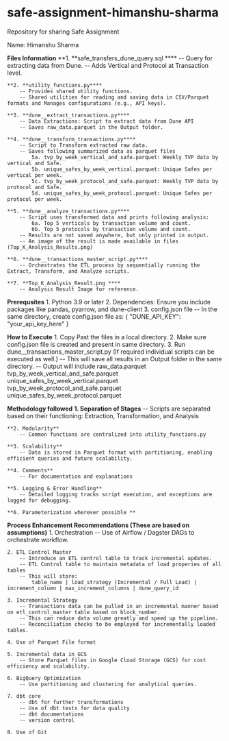 # safe-assignment-himanshu-sharma
Repository for sharing Safe Assignment

Name: Himanshu Sharma

**Files Information**
	**1. **safe_transfers_dune_query.sql ****
		-- Query for extracting data from Dune.
		-- Adds Vertical and Protocol at Transaction level.

	**2. **utility_functions.py****
		-- Provides shared utility functions.
		-- Shared utilities for reading and saving data in CSV/Parquet formats and Manages configurations (e.g., API keys).

	**3. **dune__extract_transactions.py****
		-- Data Extractions: Script to extract data from Dune API 
		-- Saves raw_data.parquet in the Output folder.

	**4. **dune__transform_transactions.py****
		-- Script to Transform extracted raw data.
		-- Saves following summarized data as parquet files
			5a. tvp_by_week_vertical_and_safe.parquet: Weekly TVP data by vertical and Safe.
			5b. unique_safes_by_week_vertical.parquet: Unique Safes per vertical per week.
			5c. tvp_by_week_protocol_and_safe.parquet: Weekly TVP data by protocol and Safe.
			5d. unique_safes_by_week_protocol.parquet: Unique Safes per protocol per week.

	**5. **dune__analyze_transactions.py****
		-- Script uses transformed data and prints following analysis:
			6a. Top 5 verticals by transaction volume and count.
			6b. Top 5 protocols by transaction volume and count.
		-- Results are not saved anywhere, but only printed in output.
		-- An image of the result is made available in files (Top_K_Analysis_Results.png)

	**6. **dune__transactions_master_script.py****
		-- Orchestrates the ETL process by sequentially running the Extract, Transform, and Analyze scripts.

	**7. **Top_K_Analysis_Result.png ****
		-- Analysis Result Image for reference.


**Prerequsites**
	1. Python 3.9 or later
	2. Dependencies: Ensure you include packages like pandas, pyarrow, and dune-client
	3. config.json file
		-- In the same directory, create config.json file as:
		{
    	"DUNE_API_KEY": "your_api_key_here"
		}


**How to Execute**
	1. Copy Past the files in a local directory.
	2. Make sure config.json file is created and present in same directory.
	3. Run dune__transactions_master_script.py (If required individual scripts can be executed as well.)
		-- This will save all results in an Output folder in the same directory.
		-- Output will include 
			raw_data.parquet
			tvp_by_week_vertical_and_safe.parquet
			unique_safes_by_week_vertical.parquet
			tvp_by_week_protocol_and_safe.parquet
			unique_safes_by_week_protocol.parquet


**Methodology followed**
	**1. Separation of Stages**
		-- Scripts are separated based on their functioning: Extraction, Transformation, and Analysis

	**2. Modularity**
		-- Common functions are centralized into utility_functions.py

	**3. Scalability**
		-- Data is stored in Parquet format with partitioning, enabling efficient queries and future scalability.

	**4. Comments**
		-- For documentation and explanations

	**5. Logging & Error Handling**
		-- Detailed logging tracks script execution, and exceptions are logged for debugging.

	**6. Parameterization wherever possible **


**Process Enhancement Recommendations (These are based on assumptions)**
	1. Orchestration
		-- Use of Airflow / Dagster DAGs to orchestrate workflow.

	2. ETL Control Master
		-- Introduce an ETL control table to track incremental updates.
		-- ETL Control table to maintain metadata of load properies of all tables
		-- This will store:
			table_name | load_strategy (Incremental / Full Load) | increment_column | max_increment_columns | dune_query_id

	3. Incremental Strategy
		-- Transactions data can be pulled in an incremental manner based on etl_control_master table based on block_number.
		-- This can reduce data volume greatly and speed up the pipeline.
		-- Reconciliation checks to be employed for incrementally loaded tables.

	4. Use of Parquet File format

	5. Incremental data in GCS
		-- Store Parquet files in Google Cloud Storage (GCS) for cost efficiency and scalability.

	6. BigQuery Optimization
		-- Use partitioning and clustering for analytical queries.

	7. dbt core
		-- dbt for further transformations
		-- Use of dbt tests for data quality
		-- dbt documentations
		-- version control

	8. Use of Git

